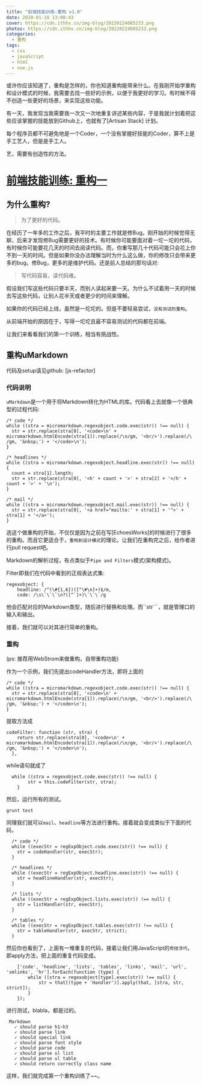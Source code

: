 ```yaml
---
title: "前端技能训练-重构 v1.0"
date: 2020-01-18 13:08:43
cover: https://cdn.ithhx.cn/img-blog/20220224085233.png
photos: https://cdn.ithhx.cn/img-blog/20220224085233.png
categories:
  - 重构
tags:
  - css
  - javaScript
  - html
  - vue.js
---
```


或许你应该知道了，重构是怎样的，你也知道重构能带来什么。在我刚开始学重构和设计模式的时候，我需要去找一些好的示例，以便于我更好的学习。有时候不得不创造一些更好的场景，来实现这些功能。

有一天，我发现当我需要我一次又一次地重复讲述某些内容，于是我就计划着把这些应该掌握的技能放到Github上，也就有了[Artisan Stack] 计划。

每个程序员都不可避免地是一个Coder，一个没有掌握好技能的Coder，算不上是手工艺人，但是是手工人。

艺，需要有创造性的方法。

# [前端技能训练: 重构一]()

## 为什么重构?

> 为了更好的代码。

在经历了一年多的工作之后，我平时的主要工作就是修Bug。刚开始的时候觉得无聊，后来才发现修Bug需要更好的技术。有时候你可能要面对着一坨一坨的代码，有时候你可能要花几天的时间去阅读代码。而，你重写那几十代码可能只会花上你不到一天的时间。但是如果你没办法理解当时为什么这么做，你的修改只会带来更多的bug。修Bug，更多的是维护代码。还是前人总结的那句话对:

> 写代码容易，读代码难。

假设我们写这些代码只要半天，而别人读起来要一天。为什么不试着用一天的时候去写这些代码，让别人花半天或者更少的时间来理解。

如果你的代码已经上线，虽然是一坨坨的。但是不要轻易尝试，`没有测试的重构`。

从前端开始的原因在于，写得一坨坨且最不容易测试的代码都在前端。

让我们来看看我们的第一个训练，相当有挑战性。

## 重构uMarkdown

代码及setup请见github: [js-refactor]

### 代码说明

`uMarkdown`是一个用于将Markdown转化为HTML的库。代码看上去就像一个很典型的过程代码:

    /* code */
    while ((stra = micromarkdown.regexobject.code.exec(str)) !== null) {
      str = str.replace(stra[0], '<code>\n' + micromarkdown.htmlEncode(stra[1]).replace(/\n/gm, '<br/>').replace(/\ /gm, '&nbsp;') + '</code>\n');
    }
    
    /* headlines */
    while ((stra = micromarkdown.regexobject.headline.exec(str)) !== null) {
      count = stra[1].length;
      str = str.replace(stra[0], '<h' + count + '>' + stra[2] + '</h' + count + '>' + '\n');
    }
    
    /* mail */
    while ((stra = micromarkdown.regexobject.mail.exec(str)) !== null) {
      str = str.replace(stra[0], '<a href="mailto:' + stra[1] + '">' + stra[1] + '</a>');
    }

选这个做重构的开始，不仅仅是因为之前在写[EchoesWorks]的时候进行了很多的重构。而且它更适合于，`重构到设计模式`的理论。让我们在重构完之后，给作者进行pull request吧。

Markdown的解析过程，有点类似于`Pipe and Filters`模式(架构模式)。

Filter即我们在代码中看到的正规表达式集:

    regexobject: {
        headline: /^(\#{1,6})([^\#\n]+)$/m,
        code: /\s\`\`\`\n?([^`]+)\`\`\`/g

他会匹配对应的Markdown类型，随后进行替换和处理。而``str```，就是管理口的输入和输出。

接着，我们就可以对其进行简单的重构。

### 重构

(ps: 推荐用WebStrom来做重构，自带重构功能)

作为一个示例，我们先提出codeHandler方法，即将上面的

    /* code */
    while ((stra = micromarkdown.regexobject.code.exec(str)) !== null) {
      str = str.replace(stra[0], '<code>\n' + micromarkdown.htmlEncode(stra[1]).replace(/\n/gm, '<br/>').replace(/\ /gm, '&nbsp;') + '</code>\n');
    }

提取方法成

    codeFilter: function (str, stra) {
        return str.replace(stra[0], '<code>\n' + micromarkdown.htmlEncode(stra[1]).replace(/\n/gm, '<br/>').replace(/\ /gm, '&nbsp;') + '</code>\n');
      },

while语句就成了

      while ((stra = regexobject.code.exec(str)) !== null) {
            str = this.codeFilter(str, stra);
        }

然后，运行所有的测试。

    grunt test

同理我们就可以`mail`、`headline`等方法进行重构。接着就会变成类似于下面的代码，

      /* code */
      while ((execStr = regExpObject.code.exec(str)) !== null) {
        str = codeHandler(str, execStr);
      }
    
      /* headlines */
      while ((execStr = regExpObject.headline.exec(str)) !== null) {
        str = headlineHandler(str, execStr);
      }
    
      /* lists */
      while ((execStr = regExpObject.lists.exec(str)) !== null) {
        str = listHandler(str, execStr);
      }
    
      /* tables */
      while ((execStr = regExpObject.tables.exec(str)) !== null) {
        str = tableHandler(str, execStr, strict);
      }

然后你也看到了，上面有一堆重复的代码，接着让我们用JavaScript的`奇技浮巧`，即apply方法，把上面的重复代码变成。

        ['code', 'headline', 'lists', 'tables', 'links', 'mail', 'url', 'smlinks', 'hr'].forEach(function (type) {
            while ((stra = regexobject[type].exec(str)) !== null) {
                str = that[(type + 'Handler')].apply(that, [stra, str, strict]);
            }
        });

进行测试，blabla，都是过的。

     Markdown
       ✓ should parse h1~h3
       ✓ should parse link
       ✓ should special link
       ✓ should parse font style
       ✓ should parse code
       ✓ should parse ul list
       ✓ should parse ul table
       ✓ should return correctly class name

这样，我们就完成第一个重构训练了~~。
